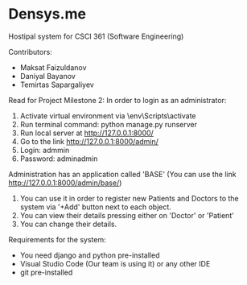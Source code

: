 # Densys.me
Hostipal system for CSCI 361 (Software Engineering)

Contributors:
 * Maksat Faizuldanov
 * Daniyal Bayanov
 * Temirtas Sapargaliyev 

Read for Project Milestone 2:
In order to login as an administrator:
1. Activate virtual environment via \env\Scripts\activate
2. Run terminal command: python manage.py runserver
3. Run local server at http://127.0.0.1:8000/
4. Go to the link http://127.0.0.1:8000/admin/
5. Login: admmin
6. Password: adminadmin

Administration has an application called 'BASE' (You can use the link http://127.0.0.1:8000/admin/base/)
1. You can use it in order to register new Patients and Doctors to the system via '+Add' button next to each object.
2. You can view their details pressing either on 'Doctor' or 'Patient'
3. You can change their details. 

Requirements for the system:
  * You need django and python pre-installed
  * Visual Studio Code (Our team is using it) or any other IDE
  * git pre-installed
